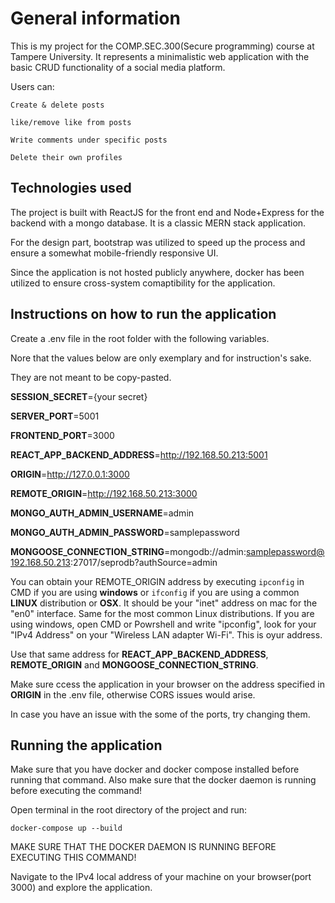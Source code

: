 # General information

This is my project for the COMP.SEC.300(Secure programming) course at Tampere University. It represents a minimalistic web application with the basic CRUD functionality of a social media platform.

Users can: 

    Create & delete posts

    like/remove like from posts

    Write comments under specific posts
    
    Delete their own profiles

## Technologies used

The project is built with ReactJS for the front end and Node+Express for the backend with a mongo database. It is a classic MERN stack application. 

For the design part, bootstrap was utilized to speed up the process and ensure a somewhat mobile-friendly responsive UI.

Since the application is not hosted publicly anywhere, docker has been utilized to ensure cross-system comaptibility for the application.

## Instructions on how to run the application

Create a .env file in the root folder with the following variables.

Nore that the values below are only exemplary and for instruction's sake. 

They are not meant to be copy-pasted.

**SESSION_SECRET**={your secret}

**SERVER_PORT**=5001

**FRONTEND_PORT**=3000

**REACT_APP_BACKEND_ADDRESS**=http://192.168.50.213:5001

**ORIGIN**=http://127.0.0.1:3000

**REMOTE_ORIGIN**=http://192.168.50.213:3000

**MONGO_AUTH_ADMIN_USERNAME**=admin

**MONGO_AUTH_ADMIN_PASSWORD**=samplepassword

**MONGOOSE_CONNECTION_STRING**=mongodb://admin:samplepassword@192.168.50.213:27017/seprodb?authSource=admin

You can obtain your REMOTE_ORIGIN address by executing `ipconfig` in CMD if you are using **windows** or `ifconfig` if you are using a common **LINUX** distribution or **OSX**.
It should be your "inet" address on mac for the "en0" interface. Same for the most common Linux distributions.
If you are using windows, open CMD or Powrshell and write "ipconfig", look for your "IPv4 Address" on your "Wireless LAN adapter Wi-Fi". This is oyur address.

Use that same address for **REACT_APP_BACKEND_ADDRESS**, **REMOTE_ORIGIN** and **MONGOOSE_CONNECTION_STRING**.

Make sure ccess the application in your browser on the address specified in **ORIGIN** in the .env file, otherwise CORS issues would arise.

In case you have an issue with the some of the ports, try changing them.

## Running the application

Make sure that you have docker and docker compose installed before running that command. Also make sure that the docker daemon is running before executing the command!


Open terminal in the root directory of the project and run:

`docker-compose up --build`

MAKE SURE THAT THE DOCKER DAEMON IS RUNNING BEFORE EXECUTING THIS COMMAND!

Navigate to the IPv4 local address of your machine on your browser(port 3000) and explore the application.
